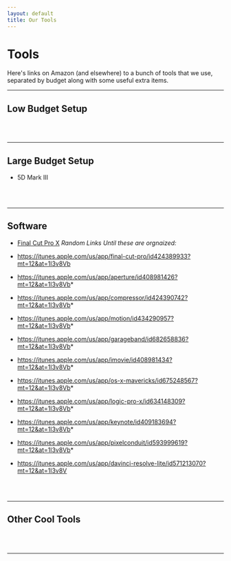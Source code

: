 ```yaml
---
layout: default
title: Our Tools
---
```


# Tools

Here's links on Amazon (and elsewhere) to a bunch of tools that we use, separated
by budget along with some useful extra items.

***
## Low Budget Setup
<br />
<br />


***
## Large Budget Setup
* <a type="amzn" asin="B007FGYZFI">5D Mark III</a>
<br />
<br />


***
## Software
<!-- itunes links: https://linkmaker.itunes.apple.com/us/?at=1l3v8Vb -->
* <a href="https://itunes.apple.com/us/app/final-cut-pro/id424389933?mt=12" target="itunes_store">Final Cut Pro X</a>
_Random Links Until these are orgnaized:_

* https://itunes.apple.com/us/app/final-cut-pro/id424389933?mt=12&at=1l3v8Vb
* https://itunes.apple.com/us/app/aperture/id408981426?mt=12&at=1l3v8Vb*
* https://itunes.apple.com/us/app/compressor/id424390742?mt=12&at=1l3v8Vb*
* https://itunes.apple.com/us/app/motion/id434290957?mt=12&at=1l3v8Vb*
* https://itunes.apple.com/us/app/garageband/id682658836?mt=12&at=1l3v8Vb*
* https://itunes.apple.com/us/app/imovie/id408981434?mt=12&at=1l3v8Vb*
* https://itunes.apple.com/us/app/os-x-mavericks/id675248567?mt=12&at=1l3v8Vb*
* https://itunes.apple.com/us/app/logic-pro-x/id634148309?mt=12&at=1l3v8Vb*
* https://itunes.apple.com/us/app/keynote/id409183694?mt=12&at=1l3v8Vb*
* https://itunes.apple.com/us/app/pixelconduit/id593999619?mt=12&at=1l3v8Vb*
* https://itunes.apple.com/us/app/davinci-resolve-lite/id571213070?mt=12&at=1l3v8V
<br />
<br />


***
## Other Cool Tools
<br />
<br />


***


